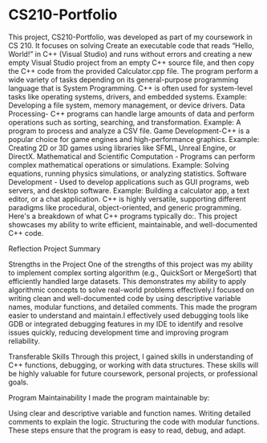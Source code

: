 # CS210-Portfolio
This project, CS210-Portfolio, was developed as part of my coursework in CS 210. It focuses on solving Create an executable code that reads “Hello, World!” in C++ (Visual Studio) and runs without errors and creating a new empty Visual Studio project from an empty C++ source file,  and then copy the C++ code from the provided Calculator.cpp file. The program perform a wide variety of tasks depending on its general-purpose programming language that is  System Programming. C++ is often used for system-level tasks like operating systems, drivers, and embedded systems. Example: Developing a file system, memory management, or device drivers. Data Processing- C++ programs can handle large amounts of data and perform operations such as sorting, searching, and transformation. Example: A program to process and analyze a CSV file. Game Development-C++ is a popular choice for game engines and high-performance graphics. Example: Creating 2D or 3D games using libraries like SFML, Unreal Engine, or DirectX. Mathematical and Scientific Computation - Programs can perform complex mathematical operations or simulations. Example: Solving equations, running physics simulations, or analyzing statistics.
Software Development - Used to develop applications such as GUI programs, web servers, and desktop software. Example: Building a calculator app, a text editor, or a chat application.
C++ is highly versatile, supporting different paradigms like procedural, object-oriented, and generic programming. Here's a breakdown of what C++ programs typically do:. This project showcases my ability to write efficient, maintainable, and well-documented C++ code.

Reflection
Project Summary

Strengths in the Project
One of the strengths of this project was my ability to implement complex sorting algorithm (e.g., QuickSort or MergeSort) that efficiently handled large datasets. This demonstrates my ability to apply algorithmic concepts to solve real-world problems effectively.I focused on writing clean and well-documented code by using descriptive variable names, modular functions, and detailed comments. This made the program easier to understand and maintain.I effectively used debugging tools like GDB or integrated debugging features in my IDE to identify and resolve issues quickly, reducing development time and improving program reliability.


Transferable Skills
Through this project, I gained skills in  understanding of C++ functions, debugging, or working with data structures. These skills will be highly valuable for future coursework, personal projects, or professional goals.

Program Maintainability
I made the program maintainable by:

Using clear and descriptive variable and function names.
Writing detailed comments to explain the logic.
Structuring the code with modular functions.
These steps ensure that the program is easy to read, debug, and adapt.

